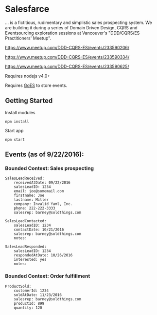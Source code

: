 # Salesfarce

... is a fictitious, rudimentary and simplistic sales prospecting system. We are building it during a series of Domain Driven Design, CQRS and Eventsourcing exploration sessions at Vancouver's "DDD/CQRS/ES Practitioners' Meetup".

https://www.meetup.com/DDD-CQRS-ES/events/233590206/

https://www.meetup.com/DDD-CQRS-ES/events/233590334/

https://www.meetup.com/DDD-CQRS-ES/events/233590625/

Requires nodejs v4.0+

Requires [GoES](ttp://github.com/nicdex/goes) to store events.

## Getting Started

Install modules

`npm install`

Start app

`npm start`

## Events (as of 9/22/2016):

### Bounded Context: Sales prospecting

```
SalesLeadReceived:
    receivedAtDate: 09/22/2016
    salesLeadID: 1234
    email: joe@somemail.com
    firstname: Joe
    lastname: Miller
    company: Invalid Yaml, Inc.
    phone: 222-222-3333
    salesrep: barney@soldthings.com 

SalesLeadContacted:
    salesLeadID: 1234
    contactDate: 10/21/2016
    salesrep: barney@soldthings.com
    notes: 

SalesLeadResponded:
    salesLeadID: 1234
    respondedAtDate: 10/26/2016
    interested: yes
    notes:
```

### Bounded Context: Order fulfillment

```
ProductSold:
    customerId: 1234
    soldAtDate: 11/23/2016
    salesrep: barney@soldthings.com
    productId: 899
    quantity: 120
```